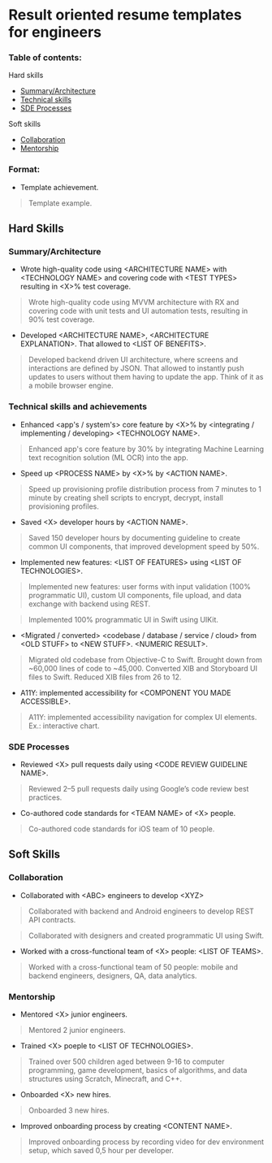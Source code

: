 # Result oriented resume templates for engineers

### Table of contents:

Hard skills
- [Summary/Architecture](#summary/architecture)
- [Technical skills](#technical-skills-and-achievements)
- [SDE Processes](#sde-processes)

Soft skills
- [Collaboration](#collaboration)
- [Mentorship](#mentorship)


### Format:

- Template achievement.
> Template example.

## Hard Skills

### Summary/Architecture

- Wrote high-quality code using \<ARCHITECTURE NAME> with \<TECHNOLOGY NAME> and covering code with \<TEST TYPES> resulting in \<X>% test coverage.
> Wrote high-quality code using MVVM architecture with RX and covering code with unit tests and UI automation tests, resulting in 90% test coverage.

- Developed \<ARCHITECTURE NAME>, \<ARCHITECTURE EXPLANATION>. That allowed to \<LIST OF BENEFITS>.
> Developed backend driven UI architecture, where screens and interactions are defined by JSON. That allowed to instantly push updates to users without them having to update the app. Think of it as a mobile browser engine.

### Technical skills and achievements

- Enhanced \<app's / system's> core feature by \<X>% by \<integrating / implementing / developing> \<TECHNOLOGY NAME>.
> Enhanced app's core feature by 30% by integrating Machine Learning text recognition solution (ML OCR) into the app.

- Speed up \<PROCESS NAME> by \<X>% by \<ACTION NAME>.
> Speed up provisioning profile distribution process from 7 minutes to 1 minute by creating shell scripts to encrypt, decrypt, install provisioning profiles.

- Saved \<X> developer hours by \<ACTION NAME>.
> Saved 150 developer hours by documenting guideline to create common UI components, that improved development speed by 50%.

- Implemented new features: \<LIST OF FEATURES> using \<LIST OF TECHNOLOGIES>.
> Implemented new features: user forms with input validation (100% programmatic UI), custom UI components, file upload, and data exchange with backend using REST.

> Implemented 100% programmatic UI in Swift using UIKit.

- \<Migrated / converted> \<codebase / database / service / cloud> from \<OLD STUFF> to \<NEW STUFF>. \<NUMERIC RESULT>.
> Migrated old codebase from Objective-C to Swift. Brought down from ~60,000 lines of code to ~45,000.
> Converted XIB and Storyboard UI files to Swift. Reduced XIB files from 26 to 12.

- A11Y: implemented accessibility for \<COMPONENT YOU MADE ACCESSIBLE>.
> A11Y: implemented accessibility navigation for complex UI elements. Ex.: interactive chart.

### SDE Processes

- Reviewed \<X> pull requests daily using \<CODE REVIEW GUIDELINE NAME>.
> Reviewed 2–5 pull requests daily using Google’s code review best practices.

- Co-authored code standards for \<TEAM NAME> of \<X> people.
> Co-authored code standards for iOS team of 10 people.

## Soft Skills

### Collaboration

- Collaborated with \<ABC> engineers to develop \<XYZ>
> Collaborated with backend and Android engineers to develop REST API contracts.

> Collaborated with designers and created programmatic UI using Swift.

- Worked with a cross-functional team of \<X> people: \<LIST OF TEAMS>.
> Worked with a cross-functional team of 50 people: mobile and backend engineers, designers, QA, data analytics.<br>


### Mentorship

- Mentored \<X> junior engineers.
> Mentored 2 junior engineers.

- Trained \<X> poeple to \<LIST OF TECHNOLOGIES>.
> Trained over 500 children aged between 9-16 to computer programming, game development, basics of algorithms, and data structures using Scratch, Minecraft, and C++.

- Onboarded \<X> new hires.
> Onboarded 3 new hires.

- Improved onboarding process by creating \<CONTENT NAME>.
> Improved onboarding process by recording video for dev environment setup, which saved 0,5 hour per developer.